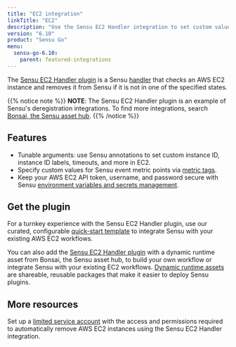 ```yaml
---
title: "EC2 integration"
linkTitle: "EC2"
description: "Use the Sensu EC2 Handler integration to set custom values in EC2 based on Sensu Go observability event data and protect your EC2 authentication details."
version: "6.10"
product: "Sensu Go"
menu: 
  sensu-go-6.10:
    parent: featured-integrations
---
```


The [Sensu EC2 Handler plugin][4] is a Sensu [handler][1] that checks an AWS EC2 instance and removes it from Sensu if it is not in one of the specified states.

{{% notice note %}}
**NOTE**: The Sensu EC2 Handler plugin is an example of Sensu's deregistration integrations.
To find more integrations, search [Bonsai, the Sensu asset hub](https://bonsai.sensu.io/).
{{% /notice %}}

## Features

- Tunable arguments: use Sensu annotations to set custom instance ID, instance ID labels, timeouts, and more in EC2.
- Specify custom values for Sensu event metric points via [metric tags][7].
- Keep your AWS EC2 API token, username, and password secure with Sensu [environment variables and secrets management][3].

## Get the plugin

For a turnkey experience with the Sensu EC2 Handler plugin, use our curated, configurable [quick-start template][8] to integrate Sensu with your existing AWS EC2 workflows.

You can also add the [Sensu EC2 Handler plugin][4] with a dynamic runtime asset from Bonsai, the Sensu asset hub, to build your own workflow or integrate Sensu with your existing EC2 workflows.
[Dynamic runtime assets][5] are shareable, reusable packages that make it easier to deploy Sensu plugins.

## More resources

Set up a [limited service account][9] with the access and permissions required to automatically remove AWS EC2 instances using the Sensu EC2 Handler integration.


[1]: ../../../observability-pipeline/observe-process/handlers/
[2]: ../../../observability-pipeline/observe-process/handler-templates/
[3]: ../../../operations/manage-secrets/
[4]: https://bonsai.sensu.io/assets/sensu/sensu-ec2-handler
[5]: ../../assets
[6]: ../../../commercial/
[7]: ../../../observability-pipeline/observe-schedule/checks/#output-metric-tags
[8]: https://github.com/sensu/catalog/blob/docs-archive/integrations/aws/aws-ec2-deregistration.yaml
[9]: ../../../operations/control-access/create-limited-service-accounts/
